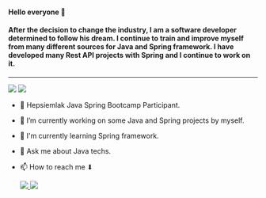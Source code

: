 #### Hello everyone 👋
#### After the decision to change the industry, I am a software developer determined to follow his dream. I continue to train and improve myself from many different sources for Java and Spring framework. I have developed many Rest API projects with Spring and I continue to work on it.

***

<p>
<img src="https://img.shields.io/badge/Java-ED8B00?style=for-the-badge&logo=java&logoColor=white">
<img src="https://img.shields.io/badge/Spring-6DB33F?style=for-the-badge&logo=spring&logoColor=white">
</p>

- :briefcase: Hepsiemlak Java Spring Bootcamp Participant.
- 🔭 I’m currently working on some Java and Spring projects by myself.
- 🌱 I'm currently learning Spring framework.
- 💬 Ask me about Java techs.
- 📫 How to reach me ⬇

  <a href="https://www.linkedin.com/in/batuhankiltac/"> <img src="https://img.shields.io/badge/LinkedIn-0077B5?style=for-the-badge&logo=linkedin&logoColor=white">
  <a href="https://www.hackerrank.com/lbakteri"> <img src="https://img.shields.io/badge/-Hackerrank-2EC866?style=for-the-badge&logo=HackerRank&logoColor=white">
